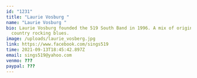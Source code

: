 ```yaml
---
id: "1231"
title: "Laurie Vosburg "
name: "Laurie Vosburg "
bio: Laurie Vosburg founded the 519 South Band in 1996. A mix of originals and
  country rocking blues.
image: /uploads/laurie_vosberg.jpg
link: https://www.facebook.com/sings519
time: 2021-09-13T18:45:42.897Z
email: sings519@yahoo.com
venmo: ???
paypal: ???
---
```

